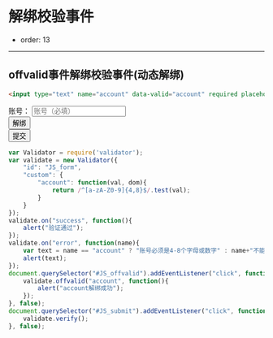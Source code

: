 # 解绑校验事件

- order: 13
---
<link rel="stylesheet" type="text/css" href="./../src/style.css">

## offvalid事件解绑校验事件(动态解绑)

```html
<input type="text" name="account" data-valid="account" required placeholder="账号（必填）"/>
```

<div id="JS_form">
	<div class="form-item">
		<span class="type-name">账号：</span>
		<input type="text" name="account" data-valid="account" required placeholder="账号（必填）"/>
	</div>
	<div class="form-item">
		<span class="type-name"></span>
		<button class="demo-btn" id="JS_offvalid" type="button" value="解绑">解绑</button>	
	</div>
	<div class="form-item">
		<span class="type-name"></span>
		<button class="demo-btn" id="JS_submit" type="button" value="提交">提交</button>	
	</div>
</div>

````javascript
var Validator = require('validator');
var validate = new Validator({
	"id": "JS_form",
	"custom": {
		"account": function(val, dom){
			return /^[a-zA-Z0-9]{4,8}$/.test(val);
		}
	}
});
validate.on("success", function(){
	alert("验证通过");
});
validate.on("error", function(name){
	var text = name == "account" ? "账号必须是4-8个字母或数字" : name+"不能为空";
	alert(text);
});
document.querySelector("#JS_offvalid").addEventListener("click", function(){
	validate.offvalid("account", function(){
		alert("account解绑成功");
	});
}, false);
document.querySelector("#JS_submit").addEventListener("click", function(){
	validate.verify();
}, false);
````
